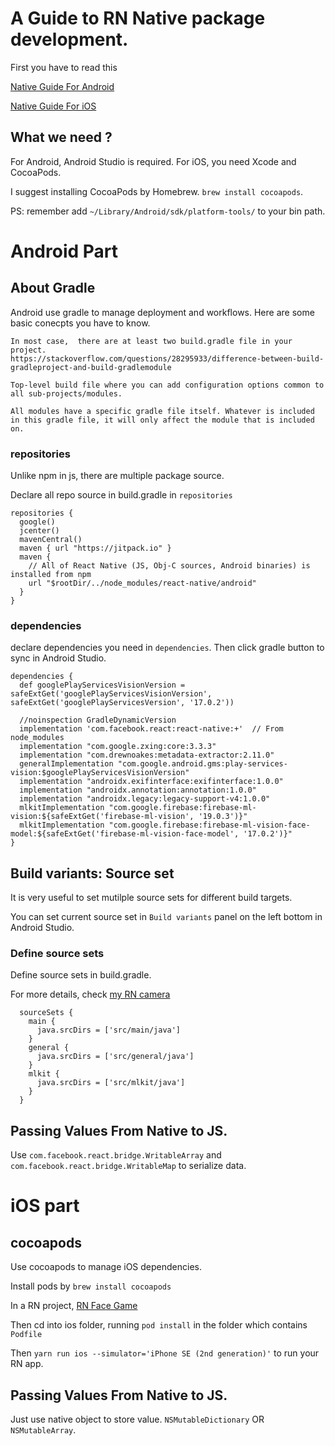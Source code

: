 # A Guide to RN Native package development.

First you have to read this

[Native Guide For Android](https://reactnative.dev/docs/native-modules-android)

[Native Guide For iOS](https://reactnative.dev/docs/native-modules-ios)

## What we need ?

For Android, Android Studio is required. For iOS, you need Xcode and CocoaPods.

I suggest installing CocoaPods by Homebrew. `brew install cocoapods`.

PS: remember add `~/Library/Android/sdk/platform-tools/` to your bin path.


# Android Part

## About Gradle
Android use gradle to manage deployment and workflows. Here are some basic conecpts you have to know.

```
In most case,  there are at least two build.gradle file in your project.
https://stackoverflow.com/questions/28295933/difference-between-build-gradleproject-and-build-gradlemodule

Top-level build file where you can add configuration options common to all sub-projects/modules.

All modules have a specific gradle file itself. Whatever is included in this gradle file, it will only affect the module that is included on.
```

### repositories
Unlike npm in js, there are multiple package source.

Declare all repo source in build.gradle in `repositories`

```
repositories {
  google()
  jcenter()
  mavenCentral()
  maven { url "https://jitpack.io" }
  maven {
    // All of React Native (JS, Obj-C sources, Android binaries) is installed from npm
    url "$rootDir/../node_modules/react-native/android"
  }
}

```

### dependencies

declare dependencies you need in `dependencies`. Then click gradle button to sync in Android Studio.

```
dependencies {
  def googlePlayServicesVisionVersion = safeExtGet('googlePlayServicesVisionVersion', safeExtGet('googlePlayServicesVersion', '17.0.2'))

  //noinspection GradleDynamicVersion
  implementation 'com.facebook.react:react-native:+'  // From node_modules
  implementation "com.google.zxing:core:3.3.3"
  implementation "com.drewnoakes:metadata-extractor:2.11.0"
  generalImplementation "com.google.android.gms:play-services-vision:$googlePlayServicesVisionVersion"
  implementation "androidx.exifinterface:exifinterface:1.0.0"
  implementation "androidx.annotation:annotation:1.0.0"
  implementation "androidx.legacy:legacy-support-v4:1.0.0"
  mlkitImplementation "com.google.firebase:firebase-ml-vision:${safeExtGet('firebase-ml-vision', '19.0.3')}"
  mlkitImplementation "com.google.firebase:firebase-ml-vision-face-model:${safeExtGet('firebase-ml-vision-face-model', '17.0.2')}"
}
```

## Build variants: Source set

It is very useful to set mutilple source sets for different build targets.

You can set current source set in `Build variants` panel on the left bottom in Android Studio.

### Define source sets

Define source sets in build.gradle.

For more details, check [my RN camera](https://github.com/lumixraku/react-native-camera/blob/master/android/build.gradle)
```
  sourceSets {
    main {
      java.srcDirs = ['src/main/java']
    }
    general {
      java.srcDirs = ['src/general/java']
    }
    mlkit {
      java.srcDirs = ['src/mlkit/java']
    }
  }
```


## Passing Values From Native to JS.

Use `com.facebook.react.bridge.WritableArray` and `com.facebook.react.bridge.WritableMap` to serialize data.

# iOS part

## cocoapods

Use cocoapods to manage iOS dependencies.

Install pods by `brew install cocoapods`

In a RN project, [RN Face Game](https://github.com/lumixraku/OpenCVRN)

Then cd into ios folder, running `pod install` in the folder which contains `Podfile`

Then `yarn run ios --simulator='iPhone SE (2nd generation)'` to run your RN app.

##  Passing Values From Native to JS.

Just use native object to store value. `NSMutableDictionary` OR `NSMutableArray`.
